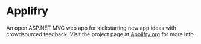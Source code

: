 Applifry
========

An open ASP.NET MVC web app for kickstarting new app ideas with crowdsourced feedback. Visit the project page at [Applifry.org](http://applifry.org) for more info.